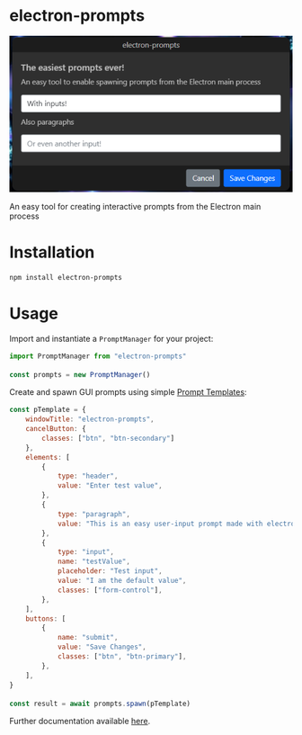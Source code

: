 
# electron-prompts
![Logo](src/assets/prompt-screenshot.png)

An easy tool for creating interactive prompts from the Electron main process

# Installation
```bash
npm install electron-prompts
```

# Usage
Import and instantiate a `PromptManager` for your project:
```js
import PromptManager from "electron-prompts"

const prompts = new PromptManager()
```

Create and spawn GUI prompts using simple [Prompt Templates](https://pbxx.github.io/electron-prompts/docs/api/data-structures/promptTemplate):
```js
const pTemplate = {
	windowTitle: "electron-prompts",
	cancelButton: {
		classes: ["btn", "btn-secondary"]
	},
	elements: [
		{
			type: "header",
			value: "Enter test value",
		},
		{
			type: "paragraph",
			value: "This is an easy user-input prompt made with electron-prompts:",
		},
		{
			type: "input",
			name: "testValue",
			placeholder: "Test input",
			value: "I am the default value",
			classes: ["form-control"],
		},
	],
	buttons: [
		{
			name: "submit",
			value: "Save Changes",
			classes: ["btn", "btn-primary"],
		},
	],
}

const result = await prompts.spawn(pTemplate)
```

Further documentation available [here](https://pbxx.github.io/electron-prompts/).